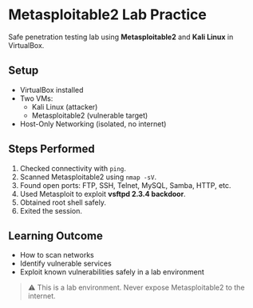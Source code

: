 # Metasploitable2 Lab Practice

Safe penetration testing lab using **Metasploitable2** and **Kali Linux** in VirtualBox.

## Setup
- VirtualBox installed
- Two VMs:
  - Kali Linux (attacker)
  - Metasploitable2 (vulnerable target)
- Host-Only Networking (isolated, no internet)

## Steps Performed
1. Checked connectivity with `ping`.
2. Scanned Metasploitable2 using `nmap -sV`.
3. Found open ports: FTP, SSH, Telnet, MySQL, Samba, HTTP, etc.
4. Used Metasploit to exploit **vsftpd 2.3.4 backdoor**.
5. Obtained root shell safely.
6. Exited the session.

## Learning Outcome
- How to scan networks
- Identify vulnerable services
- Exploit known vulnerabilities safely in a lab environment

> ⚠️ This is a lab environment. Never expose Metasploitable2 to the internet.
